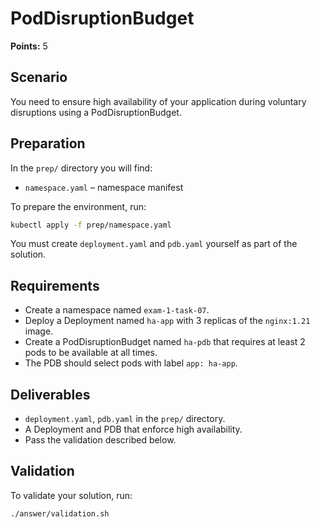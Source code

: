 # PodDisruptionBudget

**Points:** 5

## Scenario
You need to ensure high availability of your application during voluntary disruptions using a PodDisruptionBudget.

## Preparation
In the `prep/` directory you will find:
- `namespace.yaml` – namespace manifest

To prepare the environment, run:
```sh
kubectl apply -f prep/namespace.yaml
```

You must create `deployment.yaml` and `pdb.yaml` yourself as part of the solution.

## Requirements
- Create a namespace named `exam-1-task-07`.
- Deploy a Deployment named `ha-app` with 3 replicas of the `nginx:1.21` image.
- Create a PodDisruptionBudget named `ha-pdb` that requires at least 2 pods to be available at all times.
- The PDB should select pods with label `app: ha-app`.

## Deliverables
- `deployment.yaml`, `pdb.yaml` in the `prep/` directory.
- A Deployment and PDB that enforce high availability.
- Pass the validation described below.

## Validation
To validate your solution, run:
```sh
./answer/validation.sh
```